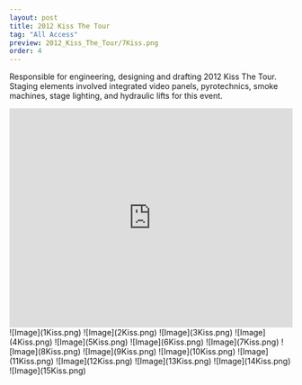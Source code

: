 ```yaml
---
layout: post
title: 2012 Kiss The Tour
tag: "All Access"
preview: 2012_Kiss_The_Tour/7Kiss.png
order: 4
---
```

Responsible for engineering, designing and drafting 2012 Kiss The Tour. Staging elements involved integrated video panels, pyrotechnics, smoke machines, stage lighting, and hydraulic lifts for this event.

<iframe frameborder="0" scrolling="no" height="390" width="100%" src="https://www.youtube.com/embed/iu4YyuVRpgI?list=RDxTanQb1KS_0" allow="autoplay; encrypted-media" allowfullscreen></iframe>
![Image](1Kiss.png)
![Image](2Kiss.png)
![Image](3Kiss.png)
![Image](4Kiss.png)
![Image](5Kiss.png)
![Image](6Kiss.png)
![Image](7Kiss.png)
![Image](8Kiss.png)
![Image](9Kiss.png)
![Image](10Kiss.png)
![Image](11Kiss.png)
![Image](12Kiss.png)
![Image](13Kiss.png)
![Image](14Kiss.png)
![Image](15Kiss.png)
